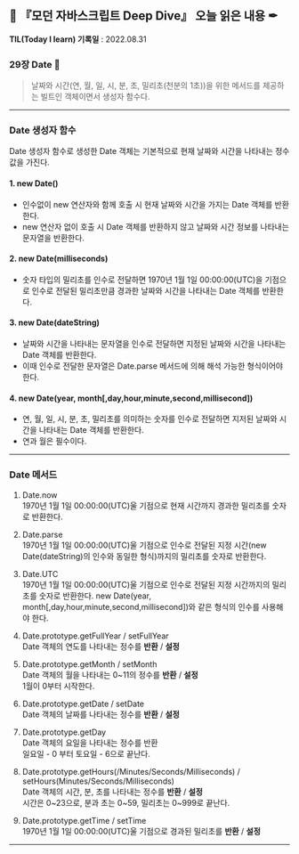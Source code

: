 ## 📕 『모던 자바스크립트 Deep Dive』 오늘 읽은 내용 ✒

**TIL(Today I learn) 기록일** : 2022.08.31

### 29장 Date 📑

> 날짜와 시간(연, 월, 일, 시, 분, 초, 밀리초(천분의 1초))을 위한 메서드를 제공하는 빌트인 객체이면서 생성자 함수다.

---
### Date 생성자 함수 
Date 생성자 함수로 생성한 Date 객체는 기본적으로 현재 날짜와 시간을 나타내는 정수값을 가진다.
#### 1. new Date()
- 인수없이 new 연산자와 함께 호출 시 현재 날짜와 시간을 가지는 Date 객체를 반환한다.
- new 연산자 없이 호출 시 Date 객체를 반환하지 않고 날짜와 시간 정보를 나타내는 문자열을 반환한다.

#### 2. new Date(milliseconds)
- 숫자 타입의 밀리초를 인수로 전달하면 1970년 1월 1일 00:00:00(UTC)을 기점으로 인수로 전달된 밀리초만큼 경과한 날짜와 시간을 나타내는 Date 객체를 반환한다.

#### 3. new Date(dateString)
- 날짜와 시간을 나타내는 문자열을 인수로 전달하면 지정된 날짜와 시간을 나타내는 Date 객체를 반환한다.
- 이때 인수로 전달한 문자열은 Date.parse 메서드에 의해 해석 가능한 형식이어야 한다.

#### 4. new Date(year, month[,day,hour,minute,second,millisecond])
- 연, 월, 일, 시, 분, 초, 밀리초를 의미하는 숫자를 인수로 전달하면  지저된 날짜와 시간을 나타내는 Date 객체를 반환한다.
- 연과 월은 필수이다.

---
### Date 메서드
1. Date.now<br>
1970년 1월 1일 00:00:00(UTC)울 기점으로 현재 시간까지 경과한 밀리초를 숫자로 반환한다.

2. Date.parse<br>
1970년 1월 1일 00:00:00(UTC)울 기점으로 인수로 전달된 지정 시간(new Date(dateString)의 인수와 동일한 형식)까지의 밀리초를 숫자로 반환한다.

3. Date.UTC<br>
1970년 1월 1일 00:00:00(UTC)울 기점으로 인수로 전달된 지정 시간까지의 밀리초를 숫자로 반환한다. new Date(year, month[,day,hour,minute,second,millisecond])와 같은 형식의 인수를 사용해야 한다.

4. Date.prototype.getFullYear / setFullYear<br>
Date 객체의 연도를 나타내는 정수를 __반환__ / __설정__

5. Date.prototype.getMonth / setMonth<br>
Date 객체의 월을 나타내는 0~11의 정수를 __반환__ / __설정__ <br>1월이 0부터 시작한다.

6. Date.prototype.getDate / setDate<br>
Date 객체의 날짜를 나타내는 정수를 __반환__ / __설정__

7. Date.prototype.getDay<br>
Date 객체의 요일을 나타내는 정수를 반환<br>
일요일 - 0 부터 토요일 - 6으로 끝난다.

8. Date.prototype.getHours(/Minutes/Seconds/Milliseconds) / setHours(Minutes/Seconds/Milliseconds)<br>
Date 객체의 시간, 분, 초를 나타내는 정수를 __반환__ / __설정__<br>
시간은 0~23으로, 분과 초는 0~59, 밀리초는 0~999로 끝난다.

9. Date.prototype.getTime / setTime<br>
1970년 1월 1일 00:00:00(UTC)울 기점으로 경과된 밀리초를 __반환__ / __설정__

---